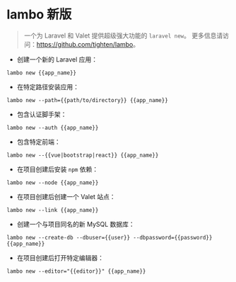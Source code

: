 # lambo 新版

> 一个为 Laravel 和 Valet 提供超级强大功能的 `laravel new`。
> 更多信息请访问：<https://github.com/tighten/lambo>。

- 创建一个新的 Laravel 应用：

`lambo new {{app_name}}`

- 在特定路径安装应用：

`lambo new --path={{path/to/directory}} {{app_name}}`

- 包含认证脚手架：

`lambo new --auth {{app_name}}`

- 包含特定前端：

`lambo new --{{vue|bootstrap|react}} {{app_name}}`

- 在项目创建后安装 `npm` 依赖：

`lambo new --node {{app_name}}`

- 在项目创建后创建一个 Valet 站点：

`lambo new --link {{app_name}}`

- 创建一个与项目同名的新 MySQL 数据库：

`lambo new --create-db --dbuser={{user}} --dbpassword={{password}} {{app_name}}`

- 在项目创建后打开特定编辑器：

`lambo new --editor="{{editor}}" {{app_name}}`